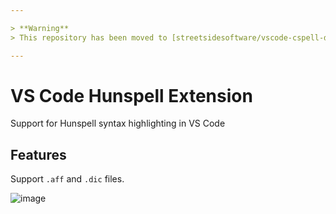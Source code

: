 ```yaml
---

> **Warning**
> This repository has been moved to [streetsidesoftware/vscode-cspell-dict-extensions](https://github.com/streetsidesoftware/vscode-cspell-dict-extensions)

---
```


# VS Code Hunspell Extension

Support for Hunspell syntax highlighting in VS Code

## Features

Support `.aff` and `.dic` files.

![image](https://raw.githubusercontent.com/Jason3S/vscode-hunspell-ext/master/images/screen-shot.png)
